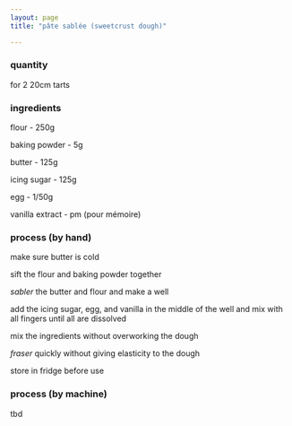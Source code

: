 ```yaml
---
layout: page
title: "pâte sablée (sweetcrust dough)"

---
```

### quantity
for 2 20cm tarts

### ingredients
flour - 250g

baking powder - 5g

butter - 125g

icing sugar - 125g

egg - 1/50g

vanilla extract - pm (pour mémoire)


### process (by hand)
make sure butter is cold

sift the flour and baking powder together

*sabler* the butter and flour and make a well

add the icing sugar, egg, and vanilla in the middle of the well and mix with all fingers until all are dissolved

mix the ingredients without overworking the dough

*fraser* quickly without giving elasticity to the dough

store in fridge before use


### process (by machine)
tbd
